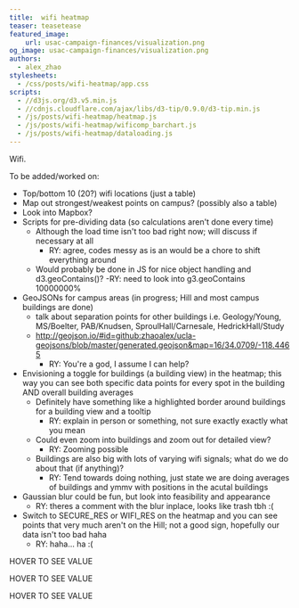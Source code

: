 ```yaml
---
title:  wifi heatmap
teaser: teasetease
featured_image:
    url: usac-campaign-finances/visualization.png
og_image: usac-campaign-finances/visualization.png
authors:
  - alex_zhao
stylesheets:
  - /css/posts/wifi-heatmap/app.css
scripts:
  - //d3js.org/d3.v5.min.js
  - //cdnjs.cloudflare.com/ajax/libs/d3-tip/0.9.0/d3-tip.min.js
  - /js/posts/wifi-heatmap/heatmap.js
  - /js/posts/wifi-heatmap/wificomp_barchart.js
  - /js/posts/wifi-heatmap/dataloading.js
---
```


Wifi.

To be added/worked on:
- Top/bottom 10 (20?) wifi locations (just a table)
- Map out strongest/weakest points on campus? (possibly also a table)
- Look into Mapbox?
- Scripts for pre-dividing data (so calculations aren't done every time)
  - Although the load time isn't too bad right now; will discuss if necessary at all
    - RY: agree, codes messy as is an would be a chore to shift everything around
  - Would probably be done in JS for nice object handling and d3.geoContains()?
    -RY: need to look into g3.geoContains 10000000%
- GeoJSONs for campus areas (in progress; Hill and most campus buildings are done)
  - talk about separation points for other buildings i.e. Geology/Young, MS/Boelter, PAB/Knudsen, SproulHall/Carnesale, HedrickHall/Study
  - http://geojson.io/#id=github:zhaoalex/ucla-geojsons/blob/master/generated.geojson&map=16/34.0709/-118.4465
    - RY: You're a god, I assume I can help?
- Envisioning a toggle for buildings (a building view) in the heatmap; this way you can see both specific data points for every spot in the building AND overall building averages
  - Definitely have something like a highlighted border around buildings for a building view and a tooltip
    - RY: explain in person or something, not sure exactly exactly what you mean
  - Could even zoom into buildings and zoom out for detailed view?
    - RY: Zooming possible
  - Buildings are also big with lots of varying wifi signals; what do we do about that (if anything)?
    - RY: Tend towards doing nothing, just state we are doing averages of buildings and ymmv with positions in the acutal buildings
- Gaussian blur could be fun, but look into feasibility and appearance
  - RY: theres a comment with the blur inplace, looks like trash tbh :(
- Switch to SECURE_RES or WIFI_RES on the heatmap and you can see points that very much aren't on the Hill; not a good sign, hopefully our data isn't too bad haha
  - RY: haha... ha :(

<div class="rough-wifi-heatmap-wrapper">
  <div class="wifi-heatmap-text-wrapper">
    <p class="wifi-heatmap-str">HOVER TO SEE VALUE</p>
    <p class="wifi-heatmap-lat">HOVER TO SEE VALUE</p>
    <p class="wifi-heatmap-lon">HOVER TO SEE VALUE</p>
  </div>
</div>

<div id="avg-network-str-bar-chart" />
